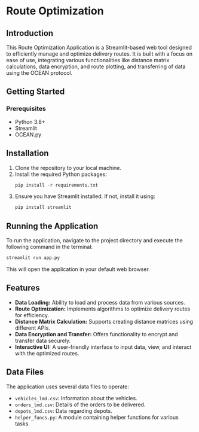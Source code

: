 # Route Optimization

## Introduction
This Route Optimization Application is a Streamlit-based web tool designed to efficiently manage and optimize delivery routes. It is built with a focus on ease of use, integrating various functionalities like distance matrix calculations, data encryption, and route plotting, and transferring of data using the OCEAN protocol.

## Getting Started
### Prerequisites
- Python 3.8+
- Streamlit
- OCEAN.py

## Installation
1. Clone the repository to your local machine.
2. Install the required Python packages:
   ```python
   pip install -r requirements.txt
   ```
3. Ensure you have Streamlit installed. If not, install it using:
   ```python
   pip install streamlit
   ```

## Running the Application

To run the application, navigate to the project directory and execute the following command in the terminal:
```python
streamlit run app.py
```
This will open the application in your default web browser. 
## Features

- **Data Loading:** Ability to load and process data from various sources.
- **Route Optimization:** Implements algorithms to optimize delivery routes for efficiency.
- **Distance Matrix Calculation:** Supports creating distance matrices using different APIs.
- **Data Encryption and Transfer:** Offers functionality to encrypt and transfer data securely.
- **Interactive UI:** A user-friendly interface to input data, view, and interact with the optimized routes.

## Data Files

The application uses several data files to operate:

- `vehicles_lmd.csv`: Information about the vehicles.
- `orders_lmd.csv`: Details of the orders to be delivered.
- `depots_lmd.csv`: Data regarding depots.
- `helper_funcs.py`: A module containing helper functions for various tasks.
